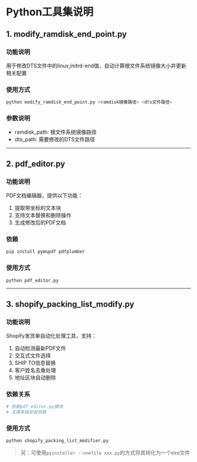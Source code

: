 # Python工具集说明

## 1. modify_ramdisk_end_point.py

### 功能说明
用于修改DTS文件中的linux,initrd-end值，自动计算根文件系统镜像大小并更新相关配置

### 使用方式
```bash
python modify_ramdisk_end_point.py <ramdisk镜像路径> <dts文件路径>
```

### 参数说明
- ramdisk_path: 根文件系统镜像路径
- dts_path: 需要修改的DTS文件路径

---

## 2. pdf_editor.py

### 功能说明
PDF文档编辑器，提供以下功能：
1. 提取带坐标的文本块
2. 支持文本替换和删除操作
3. 生成修改后的PDF文档

### 依赖
```bash
pip install pymupdf pdfplumber
```

### 使用方式
```bash
python pdf_editor.py
```

---

## 3. shopify_packing_list_modify.py

### 功能说明
Shopify发货单自动化处理工具，支持：
1. 自动检测最新PDF文件
2. 交互式文件选择
3. SHIP TO信息替换
4. 客户姓名去重处理
5. 地址区块自动删除

### 依赖关系
```bash
# 依赖pdf_editor.py模块
# 无需单独安装依赖
```

### 使用方式
```bash
python shopify_packing_list_modifier.py
```

> 另：可使用`pyinstaller --onefile xxx.py`的方式将其转化为一个exe文件

